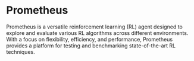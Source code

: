 # Prometheus
Prometheus is a versatile reinforcement learning (RL) agent designed to explore and evaluate various RL algorithms across different environments. With a focus on flexibility, efficiency, and performance, Prometheus provides a platform for testing and benchmarking state-of-the-art RL techniques.

